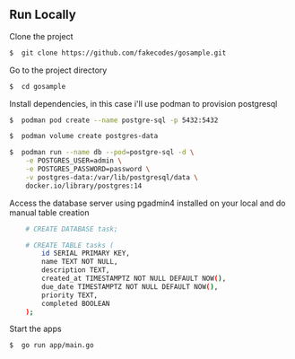 
## Run Locally

Clone the project

```bash
$  git clone https://github.com/fakecodes/gosample.git
```

Go to the project directory

```bash
$  cd gosample
```

Install dependencies, in this case i'll use podman to provision postgresql

```bash
$  podman pod create --name postgre-sql -p 5432:5432
```

```bash
$  podman volume create postgres-data
```

```bash
$  podman run --name db --pod=postgre-sql -d \
    -e POSTGRES_USER=admin \
    -e POSTGRES_PASSWORD=password \
    -v postgres-data:/var/lib/postgresql/data \
    docker.io/library/postgres:14
```

Access the database server using pgadmin4 installed on your local and do manual table creation
```bash
    # CREATE DATABASE task;
```

```bash
    # CREATE TABLE tasks (
        id SERIAL PRIMARY KEY,
        name TEXT NOT NULL,
        description TEXT,
        created_at TIMESTAMPTZ NOT NULL DEFAULT NOW(),
        due_date TIMESTAMPTZ NOT NULL DEFAULT NOW(),
        priority TEXT,
        completed BOOLEAN
    );
```

Start the apps

```bash
$  go run app/main.go
```